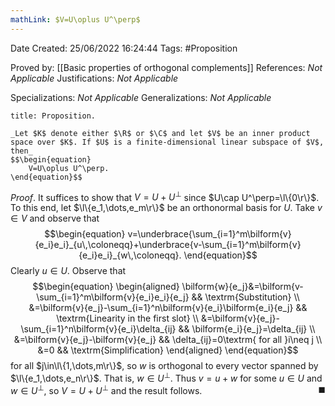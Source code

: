 ```yaml
---
mathLink: $V=U\oplus U^\perp$
---
```


<div class="topSpace"></div>

Date Created: 25/06/2022 16:24:44
Tags: #Proposition

Proved by: [[Basic properties of orthogonal complements]]
References: _Not Applicable_
Justifications: _Not Applicable_

Specializations: _Not Applicable_
Generalizations: _Not Applicable_

``` ad-Proposition
title: Proposition.

_Let $K$ denote either $\R$ or $\C$ and let $V$ be an inner product space over $K$. If $U$ is a finite-dimensional linear subspace of $V$, then_
$$\begin{equation}
    V=U\oplus U^\perp.
\end{equation}$$

```

_Proof_. It suffices to show that $V=U+U^\perp$ since $U\cap U^\perp=\l\{0\r\}$. To this end, let $\l\{e_1,\dots,e_m\r\}$ be an orthonormal basis for $U$. Take $v\in V$ and observe that
$$\begin{equation}
    v=\underbrace{\sum_{i=1}^m\bilform{v}{e_i}e_i}_{u\,\coloneqq}+\underbrace{v-\sum_{i=1}^m\bilform{v}{e_i}e_i}_{w\,\coloneqq}.
\end{equation}$$
Clearly $u\in U$. Observe that
$$\begin{equation}
    \begin{aligned}
        \bilform{w}{e_j}&=\bilform{v-\sum_{i=1}^m\bilform{v}{e_i}e_i}{e_j} && \textrm{Substitution} \\
        &=\bilform{v}{e_j}-\sum_{i=1}^n\bilform{v}{e_i}\bilform{e_i}{e_j} && \textrm{Linearity in the first slot} \\
        &=\bilform{v}{e_j}-\sum_{i=1}^n\bilform{v}{e_i}\delta_{ij} && \bilform{e_i}{e_j}=\delta_{ij} \\
        &=\bilform{v}{e_j}-\bilform{v}{e_j} && \delta_{ij}=0\textrm{ for all }i\neq j \\
        &=0 && \textrm{Simplification}
    \end{aligned}
\end{equation}$$
for all $j\in\l\{1,\dots,m\r\}$, so $w$ is orthogonal to every vector spanned by $\l\{e_1,\dots,e_n\r\}$. That is, $w\in U^\perp$. Thus $v=u+w$ for some $u\in U$ and $w\in U^\perp$, so $V=U+U^\perp$ and the result follows.<span style="float:right;">$\blacksquare$</span>
